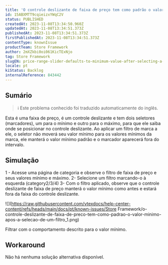 ```yaml
---
title: 'O controle deslizante de faixa de preço tem como padrão o valor mínimo após a seleção de um filtro'
id: 15ABXMTT9cqieizxYWqC2V
status: PUBLISHED
createdAt: 2023-11-08T13:34:50.960Z
updatedAt: 2023-11-08T13:34:51.373Z
publishedAt: 2023-11-08T13:34:51.373Z
firstPublishedAt: 2023-11-08T13:34:51.373Z
contentType: knownIssue
productTeam: Store Framework
author: 2mXZkbi0oi061KicTExNjo
tag: Store Framework
slugEN: price-range-slider-defaults-to-minimum-value-after-selecting-a-filter
locale: pt
kiStatus: Backlog
internalReference: 843442
---
```


## Sumário

>ℹ️ Este problema conhecido foi traduzido automaticamente do inglês.


Esta é uma faixa de preço, é um controle deslizante e tem dois seletores (marcadores), um para o mínimo e outro para o máximo, para que ele saiba onde se posicionar no controle deslizante.
Ao aplicar um filtro de marca a ele, o seletor não moverá seu valor mínimo para os valores mínimos da marca, ele manterá o valor mínimo padrão e o marcador aparecerá fora do intervalo.

## Simulação


1 - Acesse uma página de categoria e observe o filtro de faixa de preço e seus valores mínimo e máximo.
2- Selecione um filtro marcando-o à esquerda (category2/3/4)
3- Com o filtro aplicado, observe que o controle deslizante de faixa de preço manterá o valor mínimo como antes e estará fora da faixa do controle deslizante.

 ![](https://raw.githubusercontent.com/vtexdocs/help-center-content/refs/heads/main/docs/pt/known-issues/Store Framework/o-controle-deslizante-de-faixa-de-preco-tem-como-padrao-o-valor-minimo-apos-a-selecao-de-um-filtro_1.png)

Filtrar com o comportamento descrito para o valor mínimo.



## Workaround


Não há nenhuma solução alternativa disponível.





